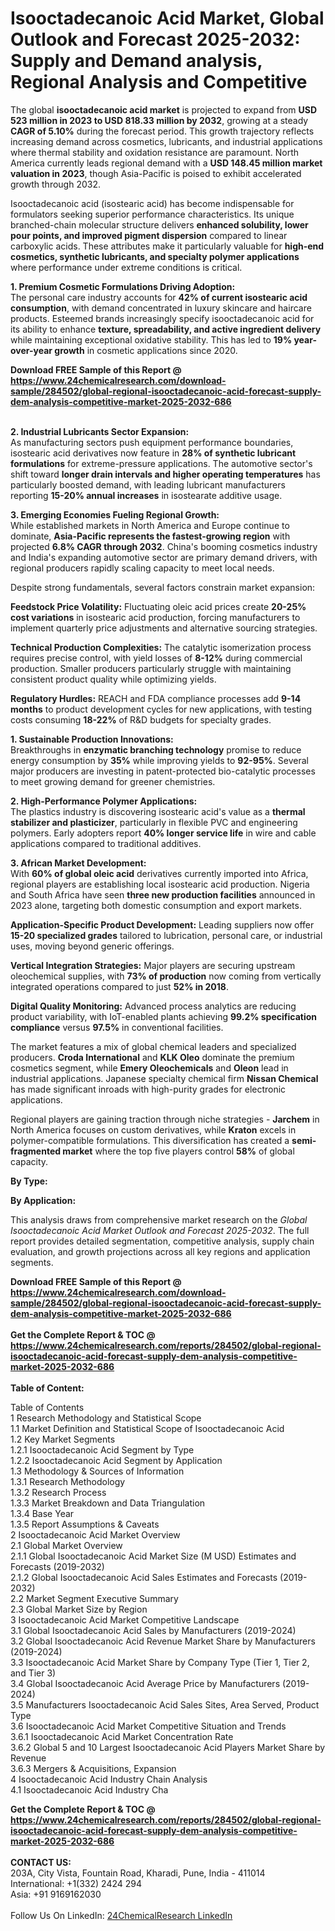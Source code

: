 <h1>Isooctadecanoic Acid Market, Global Outlook and Forecast 2025-2032: Supply and Demand analysis, Regional Analysis and Competitive</h1><p>The global <strong>isooctadecanoic acid market</strong> is projected to expand from <strong>USD 523 million in 2023 to USD 818.33 million by 2032</strong>, growing at a steady <strong>CAGR of 5.10%</strong> during the forecast period. This growth trajectory reflects increasing demand across cosmetics, lubricants, and industrial applications where thermal stability and oxidation resistance are paramount. North America currently leads regional demand with a <strong>USD 148.45 million market valuation in 2023</strong>, though Asia-Pacific is poised to exhibit accelerated growth through 2032.</p><p>Isooctadecanoic acid (isostearic acid) has become indispensable for formulators seeking superior performance characteristics. Its unique branched-chain molecular structure delivers <strong>enhanced solubility, lower pour points, and improved pigment dispersion</strong> compared to linear carboxylic acids. These attributes make it particularly valuable for <strong>high-end cosmetics, synthetic lubricants, and specialty polymer applications</strong> where performance under extreme conditions is critical.</p><p><strong>1. Premium Cosmetic Formulations Driving Adoption:</strong><br>
The personal care industry accounts for <strong>42% of current isostearic acid consumption</strong>, with demand concentrated in luxury skincare and haircare products. Esteemed brands increasingly specify isooctadecanoic acid for its ability to enhance <strong>texture, spreadability, and active ingredient delivery</strong> while maintaining exceptional oxidative stability. This has led to <strong>19% year-over-year growth</strong> in cosmetic applications since 2020.</p><div><b>Download FREE Sample of this Report @ 
            <a href="https://www.24chemicalresearch.com/download-sample/284502/global-regional-isooctadecanoic-acid-forecast-supply-dem-analysis-competitive-market-2025-2032-686">
            https://www.24chemicalresearch.com/download-sample/284502/global-regional-isooctadecanoic-acid-forecast-supply-dem-analysis-competitive-market-2025-2032-686</a></b></div><br><p><strong>2. Industrial Lubricants Sector Expansion:</strong><br>
As manufacturing sectors push equipment performance boundaries, isostearic acid derivatives now feature in <strong>28% of synthetic lubricant formulations</strong> for extreme-pressure applications. The automotive sector's shift toward <strong>longer drain intervals and higher operating temperatures</strong> has particularly boosted demand, with leading lubricant manufacturers reporting <strong>15-20% annual increases</strong> in isostearate additive usage.</p><p><strong>3. Emerging Economies Fueling Regional Growth:</strong><br>
While established markets in North America and Europe continue to dominate, <strong>Asia-Pacific represents the fastest-growing region</strong> with projected <strong>6.8% CAGR through 2032</strong>. China's booming cosmetics industry and India's expanding automotive sector are primary demand drivers, with regional producers rapidly scaling capacity to meet local needs.</p><p>Despite strong fundamentals, several factors constrain market expansion:</p><p><strong>Feedstock Price Volatility:</strong> Fluctuating oleic acid prices create <strong>20-25% cost variations</strong> in isostearic acid production, forcing manufacturers to implement quarterly price adjustments and alternative sourcing strategies.</p><p><strong>Technical Production Complexities:</strong> The catalytic isomerization process requires precise control, with yield losses of <strong>8-12%</strong> during commercial production. Smaller producers particularly struggle with maintaining consistent product quality while optimizing yields.</p><p><strong>Regulatory Hurdles:</strong> REACH and FDA compliance processes add <strong>9-14 months</strong> to product development cycles for new applications, with testing costs consuming <strong>18-22%</strong> of R&amp;D budgets for specialty grades.</p><p><strong>1. Sustainable Production Innovations:</strong><br>
Breakthroughs in <strong>enzymatic branching technology</strong> promise to reduce energy consumption by <strong>35%</strong> while improving yields to <strong>92-95%</strong>. Several major producers are investing in patent-protected bio-catalytic processes to meet growing demand for greener chemistries.</p><p><strong>2. High-Performance Polymer Applications:</strong><br>
The plastics industry is discovering isostearic acid's value as a <strong>thermal stabilizer and plasticizer</strong>, particularly in flexible PVC and engineering polymers. Early adopters report <strong>40% longer service life</strong> in wire and cable applications compared to traditional additives.</p><p><strong>3. African Market Development:</strong><br>
With <strong>60% of global oleic acid</strong> derivatives currently imported into Africa, regional players are establishing local isostearic acid production. Nigeria and South Africa have seen <strong>three new production facilities</strong> announced in 2023 alone, targeting both domestic consumption and export markets.</p><p><strong>Application-Specific Product Development:</strong> Leading suppliers now offer <strong>15-20 specialized grades</strong> tailored to lubrication, personal care, or industrial uses, moving beyond generic offerings.</p><p><strong>Vertical Integration Strategies:</strong> Major players are securing upstream oleochemical supplies, with <strong>73% of production</strong> now coming from vertically integrated operations compared to just <strong>52% in 2018</strong>.</p><p><strong>Digital Quality Monitoring:</strong> Advanced process analytics are reducing product variability, with IoT-enabled plants achieving <strong>99.2% specification compliance</strong> versus <strong>97.5%</strong> in conventional facilities.</p><p>The market features a mix of global chemical leaders and specialized producers. <strong>Croda International</strong> and <strong>KLK Oleo</strong> dominate the premium cosmetics segment, while <strong>Emery Oleochemicals</strong> and <strong>Oleon</strong> lead in industrial applications. Japanese specialty chemical firm <strong>Nissan Chemical</strong> has made significant inroads with high-purity grades for electronic applications.</p><p>Regional players are gaining traction through niche strategies - <strong>Jarchem</strong> in North America focuses on custom derivatives, while <strong>Kraton</strong> excels in polymer-compatible formulations. This diversification has created a <strong>semi-fragmented market</strong> where the top five players control <strong>58%</strong> of global capacity.</p><p><strong>By Type:</strong></p><p><strong>By Application:</strong></p><p>This analysis draws from comprehensive market research on the <em>Global Isooctadecanoic Acid Market Outlook and Forecast 2025-2032</em>. The full report provides detailed segmentation, competitive analysis, supply chain evaluation, and growth projections across all key regions and application segments.</p><div><b>Download FREE Sample of this Report @ 
            <a href="https://www.24chemicalresearch.com/download-sample/284502/global-regional-isooctadecanoic-acid-forecast-supply-dem-analysis-competitive-market-2025-2032-686">
            https://www.24chemicalresearch.com/download-sample/284502/global-regional-isooctadecanoic-acid-forecast-supply-dem-analysis-competitive-market-2025-2032-686</a></b></div><br><div><b>Get the Complete Report & TOC @ 
            <a href="https://www.24chemicalresearch.com/reports/284502/global-regional-isooctadecanoic-acid-forecast-supply-dem-analysis-competitive-market-2025-2032-686">
            https://www.24chemicalresearch.com/reports/284502/global-regional-isooctadecanoic-acid-forecast-supply-dem-analysis-competitive-market-2025-2032-686</a></b></div><br>
            <b>Table of Content:</b><p>Table of Contents<br />
1 Research Methodology and Statistical Scope<br />
1.1 Market Definition and Statistical Scope of Isooctadecanoic Acid<br />
1.2 Key Market Segments<br />
1.2.1 Isooctadecanoic Acid Segment by Type<br />
1.2.2 Isooctadecanoic Acid Segment by Application<br />
1.3 Methodology & Sources of Information<br />
1.3.1 Research Methodology<br />
1.3.2 Research Process<br />
1.3.3 Market Breakdown and Data Triangulation<br />
1.3.4 Base Year<br />
1.3.5 Report Assumptions & Caveats<br />
2 Isooctadecanoic Acid Market Overview<br />
2.1 Global Market Overview<br />
2.1.1 Global Isooctadecanoic Acid Market Size (M USD) Estimates and Forecasts (2019-2032)<br />
2.1.2 Global Isooctadecanoic Acid Sales Estimates and Forecasts (2019-2032)<br />
2.2 Market Segment Executive Summary<br />
2.3 Global Market Size by Region<br />
3 Isooctadecanoic Acid Market Competitive Landscape<br />
3.1 Global Isooctadecanoic Acid Sales by Manufacturers (2019-2024)<br />
3.2 Global Isooctadecanoic Acid Revenue Market Share by Manufacturers (2019-2024)<br />
3.3 Isooctadecanoic Acid Market Share by Company Type (Tier 1, Tier 2, and Tier 3)<br />
3.4 Global Isooctadecanoic Acid Average Price by Manufacturers (2019-2024)<br />
3.5 Manufacturers Isooctadecanoic Acid Sales Sites, Area Served, Product Type<br />
3.6 Isooctadecanoic Acid Market Competitive Situation and Trends<br />
3.6.1 Isooctadecanoic Acid Market Concentration Rate<br />
3.6.2 Global 5 and 10 Largest Isooctadecanoic Acid Players Market Share by Revenue<br />
3.6.3 Mergers & Acquisitions, Expansion<br />
4 Isooctadecanoic Acid Industry Chain Analysis<br />
4.1 Isooctadecanoic Acid Industry Cha</p><div><b>Get the Complete Report & TOC @ 
            <a href="https://www.24chemicalresearch.com/reports/284502/global-regional-isooctadecanoic-acid-forecast-supply-dem-analysis-competitive-market-2025-2032-686">
            https://www.24chemicalresearch.com/reports/284502/global-regional-isooctadecanoic-acid-forecast-supply-dem-analysis-competitive-market-2025-2032-686</a></b></div><br><b>CONTACT US:</b><br>
            203A, City Vista, Fountain Road, Kharadi, Pune, India - 411014<br>
            International: +1(332) 2424 294<br>
            Asia: +91 9169162030 <br><br>
            Follow Us On LinkedIn: <a href="https://www.linkedin.com/company/24chemicalresearch/">24ChemicalResearch LinkedIn</a>